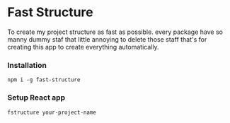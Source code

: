 # Fast Structure

To create my project structure as fast as possible. every package have so manny dummy staf that little annoying to delete those staff that's for creating this app to create everything automatically.

### Installation
```
npm i -g fast-structure
```

### Setup React app
```
fstructure your-project-name
```